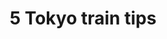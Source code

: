 ---
title:  5 Tokyo train tips
excerpt: Here are my five tips to keep you sane and get you to your destination on the Tokyo Subway.
---